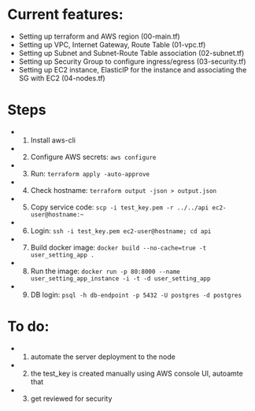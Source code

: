 # Current features: 
- Setting up terraform and AWS region (00-main.tf)
- Setting up VPC, Internet Gateway, Route Table (01-vpc.tf)
- Setting up Subnet and Subnet-Route Table association (02-subnet.tf)
- Setting up Security Group to configure ingress/egress (03-security.tf)
- Setting up EC2 instance, ElasticIP for the instance and associating the SG with EC2 (04-nodes.tf)

# Steps
- 1. Install aws-cli
- 2. Configure AWS secrets: `aws configure`
- 3. Run: `terraform apply -auto-approve`
- 4. Check hostname: `terraform output -json > output.json`
- 5. Copy service code: `scp -i test_key.pem -r ../../api ec2-user@hostname:~`
- 6. Login: `ssh -i test_key.pem ec2-user@hostname; cd api`
- 7. Build docker image: `docker build --no-cache=true -t user_setting_app .`
- 8. Run the image: `docker run -p 80:8000 --name user_setting_app_instance -i -t -d user_setting_app`
- 9. DB login: `psql -h db-endpoint -p 5432 -U postgres -d postgres`


# To do:
- 1. automate the server deployment to the node
- 2. the test_key is created manually using AWS console UI, autoamte that
- 3. get reviewed for security